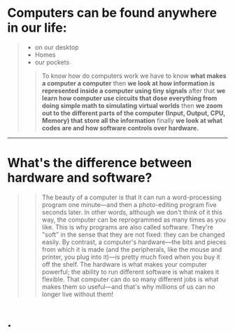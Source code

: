 # Computers can be found anywhere in our life:
>- on our desktop 
>-  Homes 
>- our pockets 
>> To know how do computers work we have to know **what makes a computer a computer** then  **we look at how information is represented inside a computer using tiny signals** after that **we learn how computer use circuits that dose everything from doing simple math to simulating virtual worlds** then **we zoom out to the different parts of the computer (Input, Output, CPU, Memory) that store all the information** finally **we look at what codes are and how software controls over hardware.** 
-----------------------------------
# What's the difference between hardware and software? 
>> The beauty of a computer is that it can run a word-processing program one minute—and then a photo-editing program five seconds later. In other words, although we don't think of it this way, the computer can be reprogrammed as many times as you like. This is why programs are also called software. They're "soft" in the sense that they are not fixed: they can be changed easily. By contrast, a computer's hardware—the bits and pieces from which it is made (and the peripherals, like the mouse and printer, you plug into it)—is pretty much fixed when you buy it off the shelf. The hardware is what makes your computer powerful; the ability to run different software is what makes it flexible. That computer can do so many different jobs is what makes them so useful—and that's why millions of us can no longer live without them!

# .